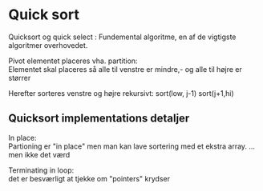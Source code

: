 # Quick sort

Quicksort og quick select : Fundemental algoritme, en af de vigtigste algoritmer overhovedet.

Pivot elementet placeres vha. partition: \
Elementet skal placeres så alle til venstre er mindre,- og alle til højre er størrer

Herefter sorteres venstre og højre rekursivt:
sort(low, j-1)
sort(j+1,hi)


## Quicksort implementations detaljer

In place:\
Partioning er "in place" men man kan lave sortering med et ekstra array. ... men ikke det værd

Terminating in loop:\
det er besværligt at tjekke om "pointers" krydser


